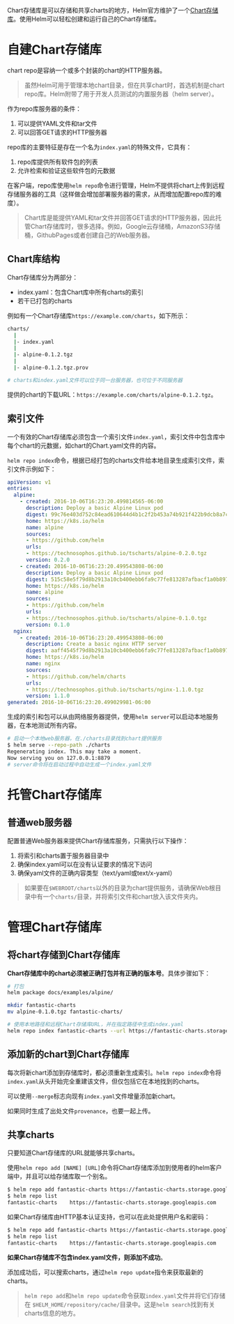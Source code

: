 Chart存储库是可以存储和共享charts的地方，Helm官方维护了一个[Chart存储库](https://github.com/helm/charts)。使用Helm可以轻松创建和运行自己的Chart存储库。

# 自建Chart存储库
chart repo是容纳一个或多个封装的chart的HTTP服务器。
> 虽然Helm可用于管理本地chart目录，但在共享chart时，首选机制是chart repo库。Helm附带了用于开发人员测试的内置服务器（helm server）。

作为repo库服务器的条件：
1. 可以提供YAML文件和tar文件
2. 可以回答GET请求的HTTP服务器

repo库的主要特征是存在一个名为`index.yaml`的特殊文件，它具有：
1. repo库提供所有软件包的列表
2. 允许检索和验证这些软件包的元数据

在客户端，repo库使用`helm repo`命令进行管理，Helm不提供将chart上传到远程存储服务器的工具（这样做会增加部署服务器的需求，从而增加配置repo库的难度）。

> Chart库是能提供YAML和tar文件并回答GET请求的HTTP服务器，因此托管Chart存储库时，很多选择。例如，Google云存储桶，AmazonS3存储桶，GithubPages或者创建自己的Web服务器。

## Chart库结构
Chart存储库分为两部分：
- index.yaml：包含Chart库中所有charts的索引
- 若干已打包的charts

例如有一个Chart存储库`https://example.com/charts`，如下所示：
```bash
charts/
  |
  |- index.yaml
  |
  |- alpine-0.1.2.tgz
  |
  |- alpine-0.1.2.tgz.prov

# charts和index.yaml文件可以位于同一台服务器，也可位于不同服务器
```
提供的chart的下载URL：`https://example.com/charts/alpine-0.1.2.tgz`。

## 索引文件
一个有效的Chart存储库必须包含一个索引文件`index.yaml`，索引文件中包含库中每个chart的元数据，如chart的Chart.yaml文件的内容。

`helm repo index`命令，根据已经打包的charts文件给本地目录生成索引文件，索引文件示例如下：
```yaml
apiVersion: v1
entries:
  alpine:
    - created: 2016-10-06T16:23:20.499814565-06:00
      description: Deploy a basic Alpine Linux pod
      digest: 99c76e403d752c84ead610644d4b1c2f2b453a74b921f422b9dcb8a7c8b559cd
      home: https://k8s.io/helm
      name: alpine
      sources:
      - https://github.com/helm
      urls:
      - https://technosophos.github.io/tscharts/alpine-0.2.0.tgz
      version: 0.2.0
    - created: 2016-10-06T16:23:20.499543808-06:00
      description: Deploy a basic Alpine Linux pod
      digest: 515c58e5f79d8b2913a10cb400ebb6fa9c77fe813287afbacf1a0b897cd78727
      home: https://k8s.io/helm
      name: alpine
      sources:
      - https://github.com/helm
      urls:
      - https://technosophos.github.io/tscharts/alpine-0.1.0.tgz
      version: 0.1.0
  nginx:
    - created: 2016-10-06T16:23:20.499543808-06:00
      description: Create a basic nginx HTTP server
      digest: aaff4545f79d8b2913a10cb400ebb6fa9c77fe813287afbacf1a0b897cdffffff
      home: https://k8s.io/helm
      name: nginx
      sources:
      - https://github.com/helm/charts
      urls:
      - https://technosophos.github.io/tscharts/nginx-1.1.0.tgz
      version: 1.1.0
generated: 2016-10-06T16:23:20.499029981-06:00
```
生成的索引和包可以从由网络服务器提供，使用`helm server`可以启动本地服务器，在本地测试所有内容。

```bash
# 启动一个本地web服务器，在./charts目录找到chart提供服务
$ helm serve --repo-path ./charts
Regenerating index. This may take a moment.
Now serving you on 127.0.0.1:8879
# server命令将在启动过程中自动生成一个index.yaml文件
```
# 托管Chart存储库
## 普通web服务器
配置普通Web服务器来提供Chart存储库服务，只需执行以下操作：
1. 将索引和charts置于服务器目录中
2. 确保index.yaml可以在没有认证要求的情况下访问
3. 确保yaml文件的正确内容类型（text/yaml或text/x-yaml）
   
> 如果要在`$WEBROOT/charts`以外的目录为chart提供服务，请确保Web根目录中有一个`charts/`目录，并将索引文件和chart放入该文件夹内。

# 管理Chart存储库
## 将chart存储到Chart存储库
**Chart存储库中的chart必须被正确打包并有正确的版本号**。具体步骤如下：
```bash
# 打包
helm package docs/examples/alpine/

mkdir fantastic-charts
mv alpine-0.1.0.tgz fantastic-charts/

# 使用本地路径和远程Chart存储库URL，并在指定路径中生成index.yaml
helm repo index fantastic-charts --url https://fantastic-charts.storage.googleapis.com

```
## 添加新的chart到Chart存储库
每次将新chart添加到存储库时，都必须重新生成索引。`helm repo index`命令将`index.yaml`从头开始完全重建该文件，但仅包括它在本地找到的charts。

可以使用`--merge`标志向现有`index.yaml`文件增量添加新chart。

如果同时生成了出处文件`provenance`，也要一起上传。

## 共享charts
只要知道Chart存储库的URL就能够共享charts。

使用`helm repo add [NAME] [URL]`命令将Chart存储库添加到使用者的helm客户端中，并且可以给存储库取一个别名。

```bash
$ helm repo add fantastic-charts https://fantastic-charts.storage.googleapis.com
$ helm repo list
fantastic-charts    https://fantastic-charts.storage.googleapis.com
```
如果Chart存储库由HTTP基本认证支持，也可以在此处提供用户名和密码：
```bash
$ helm repo add fantastic-charts https://fantastic-charts.storage.googleapis.com --username my-username --password my-password
$ helm repo list
fantastic-charts    https://fantastic-charts.storage.googleapis.com
```
**如果Chart存储库不包含index.yaml文件，则添加不成功**。

添加成功后，可以搜索charts，通过`helm repo update`指令来获取最新的charts。

>`helm repo add`和`helm repo update`命令获取`index.yaml`文件并将它们存储在 `$HELM_HOME/repository/cache/`目录中。这是`helm search`找到有关charts信息的地方。